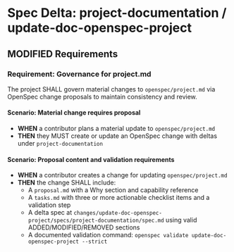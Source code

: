 
# Spec Delta: project-documentation / update-doc-openspec-project

## MODIFIED Requirements

### Requirement: Governance for project.md

The project SHALL govern material changes to `openspec/project.md` via OpenSpec change proposals to maintain consistency and review.

#### Scenario: Material change requires proposal

- **WHEN** a contributor plans a material update to `openspec/project.md`
- **THEN** they MUST create or update an OpenSpec change with deltas under `project-documentation`

#### Scenario: Proposal content and validation requirements

- **WHEN** a contributor creates a change for updating `openspec/project.md`
- **THEN** the change SHALL include:
	- A `proposal.md` with a Why section and capability reference
	- A `tasks.md` with three or more actionable checklist items and a validation step
	- A delta spec at `changes/update-doc-openspec-project/specs/project-documentation/spec.md` using valid ADDED/MODIFIED/REMOVED sections
	- A documented validation command: `openspec validate update-doc-openspec-project --strict`
